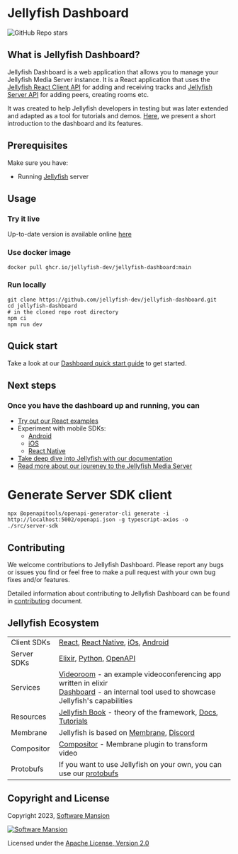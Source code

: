 # Jellyfish Dashboard

![GitHub Repo stars](https://img.shields.io/github/stars/jellyfish-dev/jellyfish-dashboard)

## What is Jellyfish Dashboard?

Jellyfish Dashboard is a web application that allows you to manage your Jellyfish Media Server instance.
It is a React application that uses the [Jellyfish React Client API](https://github.com/jellyfish-dev/react-client-sdk)
for adding and receiving tracks
and [Jellyfish Server API](https://github.com/jellyfish-dev/jellyfish/blob/main/openapi.yaml)
for adding peers, creating rooms etc.

It was created to help Jellyfish developers in testing but was later extended and adapted as a tool for tutorials and
demos.
[Here](https://jellyfish-dev.github.io/jellyfish-docs/tutorials/dashboard), we present a short introduction to the
dashboard and its features.

## Prerequisites

Make sure you have:

- Running [Jellyfish](https://github.com/jellyfish-dev/jellyfish) server

## Usage

### Try it live

Up-to-date version is available online [here](https://jellyfish-dev.github.io/jellyfish-dashboard/)

### Use docker image

```shell
docker pull ghcr.io/jellyfish-dev/jellyfish-dashboard:main
```

### Run locally

```shell
git clone https://github.com/jellyfish-dev/jellyfish-dashboard.git
cd jellyfish-dashboard
# in the cloned repo root directory
npm ci
npm run dev
```

## Quick start

Take a look at our [Dashboard quick start guide]() to get started.

## Next steps

### Once you have the dashboard up and running, you can

- [Try out our React examples](https://github.com/jellyfish-dev/react-client-sdk/tree/main/examples)
- Experiment with mobile SDKs:
  - [Android](https://github.com/jellyfish-dev/android-client-sdk)
  - [iOS](https://github.com/jellyfish-dev/ios-client-sdk)
  - [React Native](https://github.com/jellyfish-dev/react-native-client-sdk)
- [Take deep dive into Jellyfish with our documentation](https://jellyfish-dev.github.io/jellyfish-docs/)
- [Read more about our joureney to the Jellyfish Media Server](https://jellyfish-dev.github.io/book/)

# Generate Server SDK client

```shell
npx @openapitools/openapi-generator-cli generate -i http://localhost:5002/openapi.json -g typescript-axios -o ./src/server-sdk
```

## Contributing

We welcome contributions to Jellyfish Dashboard. Please report any bugs or issues you find or feel free to make a pull
request with your own bug fixes and/or features.

Detailed information about contributing to Jellyfish Dashboard can be found in [contributing](./CONTRIBUTING.md)
document.

## Jellyfish Ecosystem

|             |                                                                                                                                                                                                                                                              |
| ----------- | ------------------------------------------------------------------------------------------------------------------------------------------------------------------------------------------------------------------------------------------------------------ |
| Client SDKs | [React](https://github.com/jellyfish-dev/react-client-sdk), [React Native](https://github.com/jellyfish-dev/react-native-client-sdk), [iOs](https://github.com/jellyfish-dev/ios-client-sdk), [Android](https://github.com/jellyfish-dev/android-client-sdk) |
| Server SDKs | [Elixir](https://github.com/jellyfish-dev/elixir_server_sdk), [Python](https://github.com/jellyfish-dev/python-server-sdk), [OpenAPI](https://jellyfish-dev.github.io/jellyfish-docs/api_reference/rest_api)                                                 |
| Services    | [Videoroom](https://github.com/jellyfish-dev/jellyfish_videoroom) - an example videoconferencing app written in elixir <br/> [Dashboard](https://github.com/jellyfish-dev/jellyfish-dashboard) - an internal tool used to showcase Jellyfish's capabilities  |
| Resources   | [Jellyfish Book](https://jellyfish-dev.github.io/book/) - theory of the framework, [Docs](https://jellyfish-dev.github.io/jellyfish-docs/), [Tutorials](https://github.com/jellyfish-dev/jellyfish-clients-tutorials)                                        |
| Membrane    | Jellyfish is based on [Membrane](https://membrane.stream/), [Discord](https://discord.gg/nwnfVSY)                                                                                                                                                            |
| Compositor  | [Compositor](https://github.com/membraneframework/membrane_video_compositor_plugin) - Membrane plugin to transform video                                                                                                                                     |
| Protobufs   | If you want to use Jellyfish on your own, you can use our [protobufs](https://github.com/jellyfish-dev/protos)                                                                                                                                               |

## Copyright and License

Copyright 2023, [Software Mansion](https://swmansion.com/?utm_source=git&utm_medium=readme&utm_campaign=jellyfish)

[![Software Mansion](https://logo.swmansion.com/logo?color=white&variant=desktop&width=200&tag=membrane-github)](https://swmansion.com/?utm_source=git&utm_medium=readme&utm_campaign=jellyfish)

Licensed under the [Apache License, Version 2.0](LICENSE)
